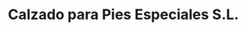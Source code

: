 ---
title: "Calzado para Pies Especiales S.L."
url: /a-feira-do-monte/calzado-para-pies-especiales-s-l/
shop: Schuhe
---
